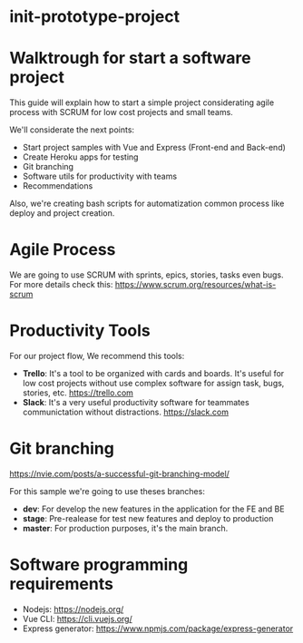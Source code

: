 # init-prototype-project

# Walktrough for start a software project

This guide will explain how to start a simple project considerating agile process with SCRUM for low cost projects and small teams.

We'll considerate the next points:

- Start project samples with Vue and Express (Front-end and Back-end)
- Create Heroku apps for testing
- Git branching
- Software utils for productivity with teams
- Recommendations

Also, we're creating bash scripts for automatization common process like deploy and project creation. 

# Agile Process

We are going to use SCRUM with sprints, epics, stories, tasks even bugs. For more details check this: https://www.scrum.org/resources/what-is-scrum

# Productivity Tools

For our project flow, We recommend this tools:

- **Trello**: It's a tool to be organized with cards and boards. It's useful for low cost projects without use complex software for assign task, bugs, stories, etc. https://trello.com
- **Slack**: It's a very useful productivity software for teammates communictation without distractions. https://slack.com

# Git branching

https://nvie.com/posts/a-successful-git-branching-model/

For this sample we're going to use theses branches:

- **dev**: For develop the new features in the application for the FE and BE
- **stage**: Pre-realease for test new features and deploy to production
- **master**: For production purposes, it's the main branch. 


# Software programming requirements

- Nodejs: https://nodejs.org/
- Vue CLI: https://cli.vuejs.org/
- Express generator: https://www.npmjs.com/package/express-generator
